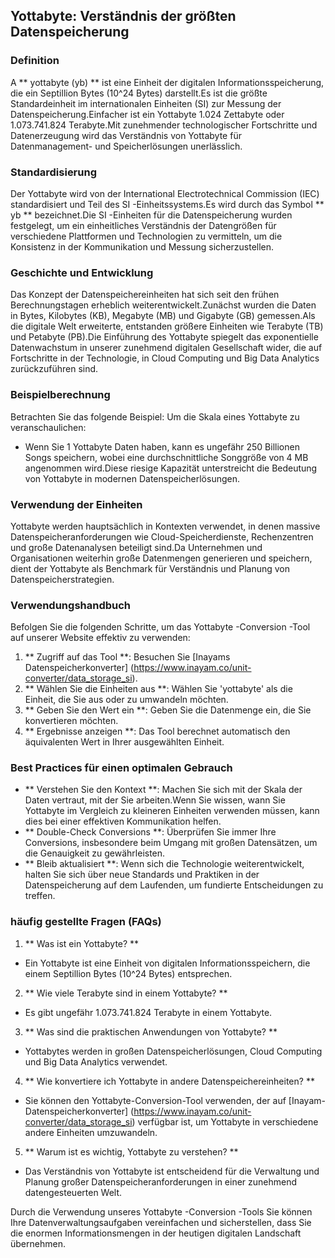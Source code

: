 ## Yottabyte: Verständnis der größten Datenspeicherung

### Definition
A ** yottabyte (yb) ** ist eine Einheit der digitalen Informationsspeicherung, die ein Septillion Bytes (10^24 Bytes) darstellt.Es ist die größte Standardeinheit im internationalen Einheiten (SI) zur Messung der Datenspeicherung.Einfacher ist ein Yottabyte 1.024 Zettabyte oder 1.073.741.824 Terabyte.Mit zunehmender technologischer Fortschritte und Datenerzeugung wird das Verständnis von Yottabyte für Datenmanagement- und Speicherlösungen unerlässlich.

### Standardisierung
Der Yottabyte wird von der International Electrotechnical Commission (IEC) standardisiert und Teil des SI -Einheitssystems.Es wird durch das Symbol ** yb ** bezeichnet.Die SI -Einheiten für die Datenspeicherung wurden festgelegt, um ein einheitliches Verständnis der Datengrößen für verschiedene Plattformen und Technologien zu vermitteln, um die Konsistenz in der Kommunikation und Messung sicherzustellen.

### Geschichte und Entwicklung
Das Konzept der Datenspeichereinheiten hat sich seit den frühen Berechnungstagen erheblich weiterentwickelt.Zunächst wurden die Daten in Bytes, Kilobytes (KB), Megabyte (MB) und Gigabyte (GB) gemessen.Als die digitale Welt erweiterte, entstanden größere Einheiten wie Terabyte (TB) und Petabyte (PB).Die Einführung des Yottabyte spiegelt das exponentielle Datenwachstum in unserer zunehmend digitalen Gesellschaft wider, die auf Fortschritte in der Technologie, in Cloud Computing und Big Data Analytics zurückzuführen sind.

### Beispielberechnung
Betrachten Sie das folgende Beispiel: Um die Skala eines Yottabyte zu veranschaulichen:
- Wenn Sie 1 Yottabyte Daten haben, kann es ungefähr 250 Billionen Songs speichern, wobei eine durchschnittliche Songgröße von 4 MB angenommen wird.Diese riesige Kapazität unterstreicht die Bedeutung von Yottabyte in modernen Datenspeicherlösungen.

### Verwendung der Einheiten
Yottabyte werden hauptsächlich in Kontexten verwendet, in denen massive Datenspeicheranforderungen wie Cloud-Speicherdienste, Rechenzentren und große Datenanalysen beteiligt sind.Da Unternehmen und Organisationen weiterhin große Datenmengen generieren und speichern, dient der Yottabyte als Benchmark für Verständnis und Planung von Datenspeicherstrategien.

### Verwendungshandbuch
Befolgen Sie die folgenden Schritte, um das Yottabyte -Conversion -Tool auf unserer Website effektiv zu verwenden:
1. ** Zugriff auf das Tool **: Besuchen Sie [Inayams Datenspeicherkonverter] (https://www.inayam.co/unit-converter/data_storage_si).
2. ** Wählen Sie die Einheiten aus **: Wählen Sie 'yottabyte' als die Einheit, die Sie aus oder zu umwandeln möchten.
3. ** Geben Sie den Wert ein **: Geben Sie die Datenmenge ein, die Sie konvertieren möchten.
4. ** Ergebnisse anzeigen **: Das Tool berechnet automatisch den äquivalenten Wert in Ihrer ausgewählten Einheit.

### Best Practices für einen optimalen Gebrauch
- ** Verstehen Sie den Kontext **: Machen Sie sich mit der Skala der Daten vertraut, mit der Sie arbeiten.Wenn Sie wissen, wann Sie Yottabyte im Vergleich zu kleineren Einheiten verwenden müssen, kann dies bei einer effektiven Kommunikation helfen.
- ** Double-Check Conversions **: Überprüfen Sie immer Ihre Conversions, insbesondere beim Umgang mit großen Datensätzen, um die Genauigkeit zu gewährleisten.
- ** Bleib aktualisiert **: Wenn sich die Technologie weiterentwickelt, halten Sie sich über neue Standards und Praktiken in der Datenspeicherung auf dem Laufenden, um fundierte Entscheidungen zu treffen.

### häufig gestellte Fragen (FAQs)

1. ** Was ist ein Yottabyte? **
- Ein Yottabyte ist eine Einheit von digitalen Informationsspeichern, die einem Septillion Bytes (10^24 Bytes) entsprechen.

2. ** Wie viele Terabyte sind in einem Yottabyte? **
- Es gibt ungefähr 1.073.741.824 Terabyte in einem Yottabyte.

3. ** Was sind die praktischen Anwendungen von Yottabyte? **
- Yottabytes werden in großen Datenspeicherlösungen, Cloud Computing und Big Data Analytics verwendet.

4. ** Wie konvertiere ich Yottabyte in andere Datenspeichereinheiten? **
- Sie können den Yottabyte-Conversion-Tool verwenden, der auf [Inayam-Datenspeicherkonverter] (https://www.inayam.co/unit-converter/data_storage_si) verfügbar ist, um Yottabyte in verschiedene andere Einheiten umzuwandeln.

5. ** Warum ist es wichtig, Yottabyte zu verstehen? **
- Das Verständnis von Yottabyte ist entscheidend für die Verwaltung und Planung großer Datenspeicheranforderungen in einer zunehmend datengesteuerten Welt.

Durch die Verwendung unseres Yottabyte -Conversion -Tools Sie können Ihre Datenverwaltungsaufgaben vereinfachen und sicherstellen, dass Sie die enormen Informationsmengen in der heutigen digitalen Landschaft übernehmen.